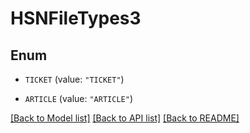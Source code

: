 # HSNFileTypes3

## Enum


* `TICKET` (value: `"TICKET"`)

* `ARTICLE` (value: `"ARTICLE"`)


[[Back to Model list]](../README.md#documentation-for-models) [[Back to API list]](../README.md#documentation-for-api-endpoints) [[Back to README]](../README.md)


